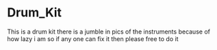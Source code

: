 # Drum_Kit
This is a drum kit
there is a jumble in pics of the instruments because of how lazy i am so if any one can fix it then please free to do it
